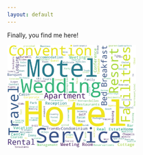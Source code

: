 ```yaml
---
layout: default
---
```


Finally, you find me here!

<p> <img src="assets/images/wordCloud.jpg" alt="words cloud" title="wordCloud" width="300"/> </p>

